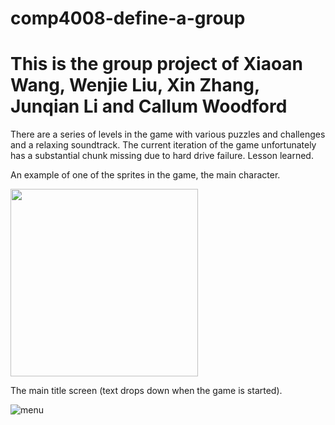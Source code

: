 # comp4008-define-a-group
# This is the group project of Xiaoan Wang, Wenjie Liu, Xin Zhang, Junqian Li and Callum Woodford

There are a series of levels in the game with various puzzles and challenges and a relaxing soundtrack. The current iteration of the game unfortunately has a substantial chunk missing due to hard drive failure. Lesson learned. 

An example of one of the sprites in the game, the main character. 

<img src="https://i.imgur.com/5AyEGZz.png" width="300" height="auto" />

The main title screen (text drops down when the game is started).

![menu](https://user-images.githubusercontent.com/27712979/227766887-54cb9ddf-f86f-41c3-aed5-9464dd5a953e.JPG)
